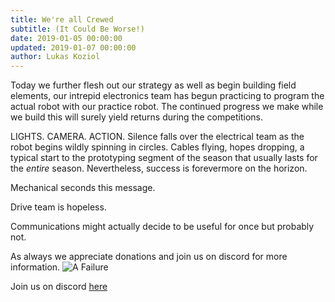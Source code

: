 ```yaml
---
title: We're all Crewed
subtitle: (It Could Be Worse!)
date: 2019-01-05 00:00:00
updated: 2019-01-07 00:00:00
author: Lukas Koziol
---
```

Today we further flesh out our strategy as well as begin building field elements, our intrepid electronics team has begun practicing to program the actual robot with our practice robot. The continued progress we make while we build this will surely yield returns during the competitions.

LIGHTS. CAMERA. ACTION. Silence falls over the electrical team as the robot begins wildly spinning in circles. Cables flying, hopes dropping, a typical start to the prototyping segment of the season that usually lasts for the *entire* season. Nevertheless, success is forevermore on the horizon.

Mechanical seconds this message.

Drive team is hopeless.

Communications might actually decide to be useful for once but probably not.

As always we appreciate donations and join us on discord for more information.
![A Failure](/images/cameron.jpg)



Join us on discord <a href="https://discordapp.com/invite/RshDdxa">here</a>
